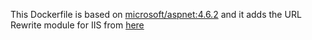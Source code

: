 This Dockerfile is based on [microsoft/aspnet:4.6.2](https://hub.docker.com/r/microsoft/aspnet/) and it adds the URL Rewrite module for IIS from [here](https://download.microsoft.com/download/C/9/E/C9E8180D-4E51-40A6-A9BF-776990D8BCA9/rewrite_amd64.msi) 